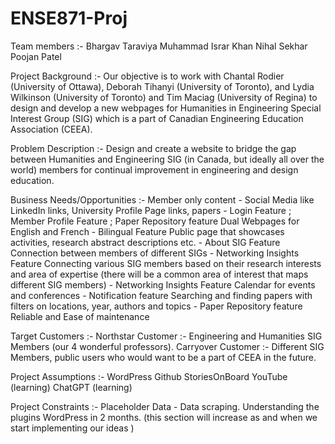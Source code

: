 # ENSE871-Proj
Team members :- 
Bhargav Taraviya
Muhammad Israr Khan
Nihal Sekhar
Poojan Patel

Project Background :-
Our objective is to work with Chantal Rodier (University of Ottawa), Deborah Tihanyi (University of Toronto), and Lydia Wilkinson (University of Toronto) and Tim Maciag (University of Regina) to design and develop a new webpages for Humanities in Engineering Special Interest Group (SIG) which is a part of Canadian Engineering Education Association (CEEA). 

Problem Description :- 
Design and create a website to bridge the gap between Humanities and Engineering SIG (in Canada, but ideally all over the world) members for continual improvement in engineering and design education. 

Business Needs/Opportunities :- 
Member only content - Social Media like LinkedIn links, University Profile Page links, papers - Login Feature ; Member Profile Feature ; Paper Repository feature
Dual Webpages for English and French - Bilingual Feature 
Public page that showcases activities, research abstract descriptions etc. - About SIG Feature
Connection between members of different SIGs - Networking Insights Feature
Connecting various SIG members based on their research interests and area of expertise (there will be a common area of interest that maps different SIG members) - Networking Insights Feature
Calendar for events and conferences - Notification feature
Searching and finding papers with filters on locations, year, authors and topics - Paper Repository feature
Reliable and Ease of maintenance

Target Customers :- 
Northstar Customer :- Engineering and Humanities SIG Members (our 4 wonderful professors). 
Carryover Customer :- Different SIG Members, public users who would want to be a part of CEEA in the future. 

Project Assumptions :- 
WordPress
Github
StoriesOnBoard
YouTube (learning)
ChatGPT (learning)

Project Constraints :- 
Placeholder Data - Data scraping.
Understanding the plugins WordPress in 2 months.
(this section will increase as and when we start implementing our ideas )


	



		

